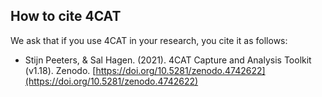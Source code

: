## How to cite 4CAT

We ask that if you use 4CAT in your research, you cite
it as follows:

* Stijn Peeters, & Sal Hagen. (2021). 4CAT Capture and Analysis Toolkit (v1.18). Zenodo. [https://doi.org/10.5281/zenodo.4742622](https://doi.org/10.5281/zenodo.4742622)
